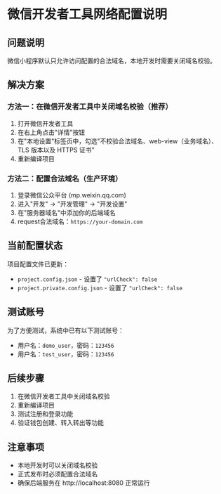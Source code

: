 # 微信开发者工具网络配置说明

## 问题说明
微信小程序默认只允许访问配置的合法域名，本地开发时需要关闭域名校验。

## 解决方案

### 方法一：在微信开发者工具中关闭域名校验（推荐）

1. 打开微信开发者工具
2. 在右上角点击"详情"按钮
3. 在"本地设置"标签页中，勾选"不校验合法域名、web-view（业务域名）、TLS 版本以及 HTTPS 证书"
4. 重新编译项目

### 方法二：配置合法域名（生产环境）

1. 登录微信公众平台 (mp.weixin.qq.com)
2. 进入"开发" -> "开发管理" -> "开发设置"
3. 在"服务器域名"中添加你的后端域名
4. request合法域名：`https://your-domain.com`

## 当前配置状态

项目配置文件已更新：
- `project.config.json` - 设置了 `"urlCheck": false`
- `project.private.config.json` - 设置了 `"urlCheck": false`

## 测试账号

为了方便测试，系统中已有以下测试账号：
- 用户名：`demo_user`，密码：`123456`
- 用户名：`test_user`，密码：`123456`

## 后续步骤

1. 在微信开发者工具中关闭域名校验
2. 重新编译项目
3. 测试注册和登录功能
4. 验证钱包创建、转入转出等功能

## 注意事项

- 本地开发时可以关闭域名校验
- 正式发布时必须配置合法域名
- 确保后端服务在 http://localhost:8080 正常运行



